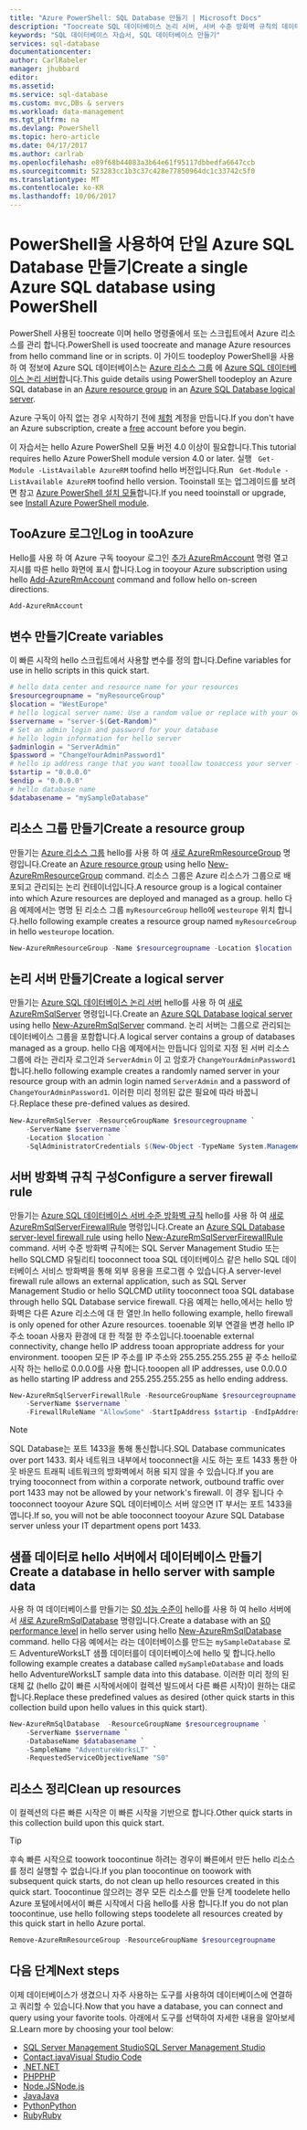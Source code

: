 ```yaml
---
title: "Azure PowerShell: SQL Database 만들기 | Microsoft Docs"
description: "Toocreate SQL 데이터베이스 논리 서버, 서버 수준 방화벽 규칙의 데이터베이스 및 Azure 포털을 hello 방법에 대해 알아봅니다."
keywords: "SQL 데이터베이스 자습서, SQL 데이터베이스 만들기"
services: sql-database
documentationcenter: 
author: CarlRabeler
manager: jhubbard
editor: 
ms.assetid: 
ms.service: sql-database
ms.custom: mvc,DBs & servers
ms.workload: data-management
ms.tgt_pltfrm: na
ms.devlang: PowerShell
ms.topic: hero-article
ms.date: 04/17/2017
ms.author: carlrab
ms.openlocfilehash: e89f68b44083a3b64e61f95117dbbedfa6647ccb
ms.sourcegitcommit: 523283cc1b3c37c428e77850964dc1c33742c5f0
ms.translationtype: MT
ms.contentlocale: ko-KR
ms.lasthandoff: 10/06/2017
---
```

# <a name="create-a-single-azure-sql-database-using-powershell"></a><span data-ttu-id="be12d-104">PowerShell을 사용하여 단일 Azure SQL Database 만들기</span><span class="sxs-lookup"><span data-stu-id="be12d-104">Create a single Azure SQL database using PowerShell</span></span>

<span data-ttu-id="be12d-105">PowerShell 사용된 toocreate 이며 hello 명령줄에서 또는 스크립트에서 Azure 리소스를 관리 합니다.</span><span class="sxs-lookup"><span data-stu-id="be12d-105">PowerShell is used toocreate and manage Azure resources from hello command line or in scripts.</span></span> <span data-ttu-id="be12d-106">이 가이드 toodeploy PowerShell을 사용 하 여 정보에 Azure SQL 데이터베이스는 [Azure 리소스 그룹](../azure-resource-manager/resource-group-overview.md) 에 [Azure SQL 데이터베이스 논리 서버](sql-database-features.md)합니다.</span><span class="sxs-lookup"><span data-stu-id="be12d-106">This guide details using PowerShell toodeploy an Azure SQL database in an [Azure resource group](../azure-resource-manager/resource-group-overview.md) in an [Azure SQL Database logical server](sql-database-features.md).</span></span>

<span data-ttu-id="be12d-107">Azure 구독이 아직 없는 경우 시작하기 전에 [체험](https://azure.microsoft.com/free/) 계정을 만듭니다.</span><span class="sxs-lookup"><span data-stu-id="be12d-107">If you don't have an Azure subscription, create a [free](https://azure.microsoft.com/free/) account before you begin.</span></span>

<span data-ttu-id="be12d-108">이 자습서는 hello Azure PowerShell 모듈 버전 4.0 이상이 필요합니다.</span><span class="sxs-lookup"><span data-stu-id="be12d-108">This tutorial requires hello Azure PowerShell module version 4.0 or later.</span></span> <span data-ttu-id="be12d-109">실행 ` Get-Module -ListAvailable AzureRM` toofind hello 버전입니다.</span><span class="sxs-lookup"><span data-stu-id="be12d-109">Run ` Get-Module -ListAvailable AzureRM` toofind hello version.</span></span> <span data-ttu-id="be12d-110">Tooinstall 또는 업그레이드를 보려면 참고 [Azure PowerShell 설치 모듈](/powershell/azure/install-azurerm-ps)합니다.</span><span class="sxs-lookup"><span data-stu-id="be12d-110">If you need tooinstall or upgrade, see [Install Azure PowerShell module](/powershell/azure/install-azurerm-ps).</span></span> 

## <a name="log-in-tooazure"></a><span data-ttu-id="be12d-111">TooAzure 로그인</span><span class="sxs-lookup"><span data-stu-id="be12d-111">Log in tooAzure</span></span>

<span data-ttu-id="be12d-112">Hello를 사용 하 여 Azure 구독 tooyour 로그인 [추가 AzureRmAccount](/powershell/module/azurerm.profile/add-azurermaccount) 명령 열고 지시를 따른 hello 화면에 표시 합니다.</span><span class="sxs-lookup"><span data-stu-id="be12d-112">Log in tooyour Azure subscription using hello [Add-AzureRmAccount](/powershell/module/azurerm.profile/add-azurermaccount) command and follow hello on-screen directions.</span></span>

```powershell
Add-AzureRmAccount
```

## <a name="create-variables"></a><span data-ttu-id="be12d-113">변수 만들기</span><span class="sxs-lookup"><span data-stu-id="be12d-113">Create variables</span></span>

<span data-ttu-id="be12d-114">이 빠른 시작의 hello 스크립트에서 사용할 변수를 정의 합니다.</span><span class="sxs-lookup"><span data-stu-id="be12d-114">Define variables for use in hello scripts in this quick start.</span></span>

```powershell
# hello data center and resource name for your resources
$resourcegroupname = "myResourceGroup"
$location = "WestEurope"
# hello logical server name: Use a random value or replace with your own value (do not capitalize)
$servername = "server-$(Get-Random)"
# Set an admin login and password for your database
# hello login information for hello server
$adminlogin = "ServerAdmin"
$password = "ChangeYourAdminPassword1"
# hello ip address range that you want tooallow tooaccess your server - change as appropriate
$startip = "0.0.0.0"
$endip = "0.0.0.0"
# hello database name
$databasename = "mySampleDatabase"
```

## <a name="create-a-resource-group"></a><span data-ttu-id="be12d-115">리소스 그룹 만들기</span><span class="sxs-lookup"><span data-stu-id="be12d-115">Create a resource group</span></span>

<span data-ttu-id="be12d-116">만들기는 [Azure 리소스 그룹](../azure-resource-manager/resource-group-overview.md) hello를 사용 하 여 [새로 AzureRmResourceGroup](/powershell/module/azurerm.resources/new-azurermresourcegroup) 명령입니다.</span><span class="sxs-lookup"><span data-stu-id="be12d-116">Create an [Azure resource group](../azure-resource-manager/resource-group-overview.md) using hello [New-AzureRmResourceGroup](/powershell/module/azurerm.resources/new-azurermresourcegroup) command.</span></span> <span data-ttu-id="be12d-117">리소스 그룹은 Azure 리소스가 그룹으로 배포되고 관리되는 논리 컨테이너입니다.</span><span class="sxs-lookup"><span data-stu-id="be12d-117">A resource group is a logical container into which Azure resources are deployed and managed as a group.</span></span> <span data-ttu-id="be12d-118">hello 다음 예제에서는 명명 된 리소스 그룹 `myResourceGroup` hello에 `westeurope` 위치 합니다.</span><span class="sxs-lookup"><span data-stu-id="be12d-118">hello following example creates a resource group named `myResourceGroup` in hello `westeurope` location.</span></span>

```powershell
New-AzureRmResourceGroup -Name $resourcegroupname -Location $location
```
## <a name="create-a-logical-server"></a><span data-ttu-id="be12d-119">논리 서버 만들기</span><span class="sxs-lookup"><span data-stu-id="be12d-119">Create a logical server</span></span>

<span data-ttu-id="be12d-120">만들기는 [Azure SQL 데이터베이스 논리 서버](sql-database-features.md) hello를 사용 하 여 [새로 AzureRmSqlServer](/powershell/module/azurerm.sql/new-azurermsqlserver) 명령입니다.</span><span class="sxs-lookup"><span data-stu-id="be12d-120">Create an [Azure SQL Database logical server](sql-database-features.md) using hello [New-AzureRmSqlServer](/powershell/module/azurerm.sql/new-azurermsqlserver) command.</span></span> <span data-ttu-id="be12d-121">논리 서버는 그룹으로 관리되는 데이터베이스 그룹을 포함합니다.</span><span class="sxs-lookup"><span data-stu-id="be12d-121">A logical server contains a group of databases managed as a group.</span></span> <span data-ttu-id="be12d-122">hello 다음 예제에서는 만듭니다 임의로 지정 된 서버 리소스 그룹에 라는 관리자 로그인과 `ServerAdmin` 이 고 암호가 `ChangeYourAdminPassword1`합니다.</span><span class="sxs-lookup"><span data-stu-id="be12d-122">hello following example creates a randomly named server in your resource group with an admin login named `ServerAdmin` and a password of `ChangeYourAdminPassword1`.</span></span> <span data-ttu-id="be12d-123">이러한 미리 정의된 값은 필요에 따라 바꿉니다.</span><span class="sxs-lookup"><span data-stu-id="be12d-123">Replace these pre-defined values as desired.</span></span>

```powershell
New-AzureRmSqlServer -ResourceGroupName $resourcegroupname `
    -ServerName $servername `
    -Location $location `
    -SqlAdministratorCredentials $(New-Object -TypeName System.Management.Automation.PSCredential -ArgumentList $adminlogin, $(ConvertTo-SecureString -String $password -AsPlainText -Force))
```

## <a name="configure-a-server-firewall-rule"></a><span data-ttu-id="be12d-124">서버 방화벽 규칙 구성</span><span class="sxs-lookup"><span data-stu-id="be12d-124">Configure a server firewall rule</span></span>

<span data-ttu-id="be12d-125">만들기는 [Azure SQL 데이터베이스 서버 수준 방화벽 규칙](sql-database-firewall-configure.md) hello를 사용 하 여 [새로 AzureRmSqlServerFirewallRule](/powershell/module/azurerm.sql/new-azurermsqlserverfirewallrule) 명령입니다.</span><span class="sxs-lookup"><span data-stu-id="be12d-125">Create an [Azure SQL Database server-level firewall rule](sql-database-firewall-configure.md) using hello [New-AzureRmSqlServerFirewallRule](/powershell/module/azurerm.sql/new-azurermsqlserverfirewallrule) command.</span></span> <span data-ttu-id="be12d-126">서버 수준 방화벽 규칙에는 SQL Server Management Studio 또는 hello SQLCMD 유틸리티 tooconnect tooa SQL 데이터베이스 같은 hello SQL 데이터베이스 서비스 방화벽을 통해 외부 응용을 프로그램 수 있습니다.</span><span class="sxs-lookup"><span data-stu-id="be12d-126">A server-level firewall rule allows an external application, such as SQL Server Management Studio or hello SQLCMD utility tooconnect tooa SQL database through hello SQL Database service firewall.</span></span> <span data-ttu-id="be12d-127">다음 예제는 hello,에서는 hello 방화벽은 다른 Azure 리소스에 대 한 열만.</span><span class="sxs-lookup"><span data-stu-id="be12d-127">In hello following example, hello firewall is only opened for other Azure resources.</span></span> <span data-ttu-id="be12d-128">tooenable 외부 연결을 변경 hello IP 주소 tooan 사용자 환경에 대 한 적절 한 주소입니다.</span><span class="sxs-lookup"><span data-stu-id="be12d-128">tooenable external connectivity, change hello IP address tooan appropriate address for your environment.</span></span> <span data-ttu-id="be12d-129">tooopen 모든 IP 주소를 IP 주소와 255.255.255.255 끝 주소 hello로 시작 하는 hello로 0.0.0.0를 사용 합니다.</span><span class="sxs-lookup"><span data-stu-id="be12d-129">tooopen all IP addresses, use 0.0.0.0 as hello starting IP address and 255.255.255.255 as hello ending address.</span></span>

```powershell
New-AzureRmSqlServerFirewallRule -ResourceGroupName $resourcegroupname `
    -ServerName $servername `
    -FirewallRuleName "AllowSome" -StartIpAddress $startip -EndIpAddress $endip
```

> [!NOTE]
> <span data-ttu-id="be12d-130">SQL Database는 포트 1433을 통해 통신합니다.</span><span class="sxs-lookup"><span data-stu-id="be12d-130">SQL Database communicates over port 1433.</span></span> <span data-ttu-id="be12d-131">회사 네트워크 내부에서 tooconnect을 시도 하는 포트 1433 통한 아웃 바운드 트래픽 네트워크의 방화벽에서 허용 되지 않을 수 있습니다.</span><span class="sxs-lookup"><span data-stu-id="be12d-131">If you are trying tooconnect from within a corporate network, outbound traffic over port 1433 may not be allowed by your network's firewall.</span></span> <span data-ttu-id="be12d-132">이 경우 됩니다 수 tooconnect tooyour Azure SQL 데이터베이스 서버 않으면 IT 부서는 포트 1433을 엽니다.</span><span class="sxs-lookup"><span data-stu-id="be12d-132">If so, you will not be able tooconnect tooyour Azure SQL Database server unless your IT department opens port 1433.</span></span>
>

## <a name="create-a-database-in-hello-server-with-sample-data"></a><span data-ttu-id="be12d-133">샘플 데이터로 hello 서버에서 데이터베이스 만들기</span><span class="sxs-lookup"><span data-stu-id="be12d-133">Create a database in hello server with sample data</span></span>

<span data-ttu-id="be12d-134">사용 하 여 데이터베이스를 만들기는 [S0 성능 수준이](sql-database-service-tiers.md) hello를 사용 하 여 hello 서버에서 [새로 AzureRmSqlDatabase](/powershell/module/azurerm.sql/new-azurermsqldatabase) 명령입니다.</span><span class="sxs-lookup"><span data-stu-id="be12d-134">Create a database with an [S0 performance level](sql-database-service-tiers.md) in hello server using hello [New-AzureRmSqlDatabase](/powershell/module/azurerm.sql/new-azurermsqldatabase) command.</span></span> <span data-ttu-id="be12d-135">hello 다음 예에서는 라는 데이터베이스를 만드는 `mySampleDatabase` 로드 AdventureWorksLT 샘플 데이터를이 데이터베이스에 hello 및 합니다.</span><span class="sxs-lookup"><span data-stu-id="be12d-135">hello following example creates a database called `mySampleDatabase` and loads hello AdventureWorksLT sample data into this database.</span></span> <span data-ttu-id="be12d-136">이러한 미리 정의 된 대체 값 (hello 값이 빠른 시작에서에이 컬렉션 빌드에서 다른 빠른 시작)이 원하는 대로 합니다.</span><span class="sxs-lookup"><span data-stu-id="be12d-136">Replace these predefined values as desired (other quick starts in this collection build upon hello values in this quick start).</span></span>

```powershell
New-AzureRmSqlDatabase  -ResourceGroupName $resourcegroupname `
    -ServerName $servername `
    -DatabaseName $databasename `
    -SampleName "AdventureWorksLT" `
    -RequestedServiceObjectiveName "S0"
```

## <a name="clean-up-resources"></a><span data-ttu-id="be12d-137">리소스 정리</span><span class="sxs-lookup"><span data-stu-id="be12d-137">Clean up resources</span></span>

<span data-ttu-id="be12d-138">이 컬렉션의 다른 빠른 시작은 이 빠른 시작을 기반으로 합니다.</span><span class="sxs-lookup"><span data-stu-id="be12d-138">Other quick starts in this collection build upon this quick start.</span></span> 

> [!TIP]
> <span data-ttu-id="be12d-139">후속 빠른 시작으로 toowork toocontinue 하려는 경우이 빠른에서 만든 hello 리소스를 정리 실행할 수 없습니다.</span><span class="sxs-lookup"><span data-stu-id="be12d-139">If you plan toocontinue on toowork with subsequent quick starts, do not clean up hello resources created in this quick start.</span></span> <span data-ttu-id="be12d-140">Toocontinue 않으려는 경우 모든 리소스를 만들 단계 toodelete hello Azure 포털에서에서이 빠른 시작에서 다음 hello를 사용 합니다.</span><span class="sxs-lookup"><span data-stu-id="be12d-140">If you do not plan toocontinue, use hello following steps toodelete all resources created by this quick start in hello Azure portal.</span></span>
>

```powershell
Remove-AzureRmResourceGroup -ResourceGroupName $resourcegroupname
```

## <a name="next-steps"></a><span data-ttu-id="be12d-141">다음 단계</span><span class="sxs-lookup"><span data-stu-id="be12d-141">Next steps</span></span>

<span data-ttu-id="be12d-142">이제 데이터베이스가 생겼으니 자주 사용하는 도구를 사용하여 데이터베이스에 연결하고 쿼리할 수 있습니다.</span><span class="sxs-lookup"><span data-stu-id="be12d-142">Now that you have a database, you can connect and query using your favorite tools.</span></span> <span data-ttu-id="be12d-143">아래에서 도구를 선택하여 자세한 내용을 알아보세요.</span><span class="sxs-lookup"><span data-stu-id="be12d-143">Learn more by choosing your tool below:</span></span>

- [<span data-ttu-id="be12d-144">SQL Server Management Studio</span><span class="sxs-lookup"><span data-stu-id="be12d-144">SQL Server Management Studio</span></span>](sql-database-connect-query-ssms.md)
- [<span data-ttu-id="be12d-145">Contact.java</span><span class="sxs-lookup"><span data-stu-id="be12d-145">Visual Studio Code</span></span>](sql-database-connect-query-vscode.md)
- [<span data-ttu-id="be12d-146">.NET</span><span class="sxs-lookup"><span data-stu-id="be12d-146">.NET</span></span>](sql-database-connect-query-dotnet.md)
- [<span data-ttu-id="be12d-147">PHP</span><span class="sxs-lookup"><span data-stu-id="be12d-147">PHP</span></span>](sql-database-connect-query-php.md)
- [<span data-ttu-id="be12d-148">Node.JS</span><span class="sxs-lookup"><span data-stu-id="be12d-148">Node.js</span></span>](sql-database-connect-query-nodejs.md)
- [<span data-ttu-id="be12d-149">Java</span><span class="sxs-lookup"><span data-stu-id="be12d-149">Java</span></span>](sql-database-connect-query-java.md)
- [<span data-ttu-id="be12d-150">Python</span><span class="sxs-lookup"><span data-stu-id="be12d-150">Python</span></span>](sql-database-connect-query-python.md)
- [<span data-ttu-id="be12d-151">Ruby</span><span class="sxs-lookup"><span data-stu-id="be12d-151">Ruby</span></span>](sql-database-connect-query-ruby.md)

